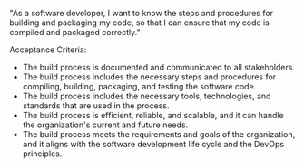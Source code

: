 "As a software developer, I want to know the steps and procedures for building and packaging my code, so that I can 
ensure that my code is compiled and packaged correctly."

Acceptance Criteria:

- The build process is documented and communicated to all stakeholders.
- The build process includes the necessary steps and procedures for compiling, building, packaging, and testing the 
software code.
- The build process includes the necessary tools, technologies, and standards that are used in the process.
- The build process is efficient, reliable, and scalable, and it can handle the organization's current and future needs.
- The build process meets the requirements and goals of the organization, and it aligns with the software development 
life cycle and the DevOps principles.


 
